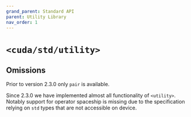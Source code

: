 ```yaml
---
grand_parent: Standard API
parent: Utility Library
nav_order: 1
---
```


# `<cuda/std/utility>`

## Omissions

Prior to version 2.3.0 only `pair` is available.

Since 2.3.0 we have implemented almost all functionality of `<utility>`.
Notably support for operator spaceship is missing due to the specification relying on `std` types that are not accessible on device.

